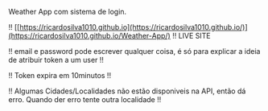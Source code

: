 Weather App com sistema de login.

!! [[https://ricardosilva1010.github.io](https://ricardosilva1010.github.io/)](https://ricardosilva1010.github.io/Weather-App/) !! LIVE SITE

!! email e password pode escrever qualquer coisa, é só para explicar a ideia de atribuir token a um user !!

!! Token expira em 10minutos !!

!! Algumas Cidades/Localidades não estão disponiveis na API, então dá erro. Quando der erro tente outra localidade !!
